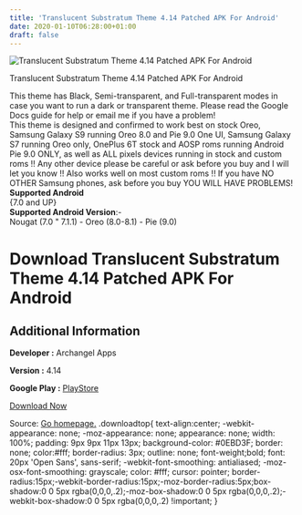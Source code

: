 ```yaml
---
title: 'Translucent Substratum Theme 4.14 Patched APK For Android'
date: 2020-01-10T06:28:00+01:00
draft: false
---
```


![Translucent Substratum Theme 4.14 Patched APK For Android](https://i2.wp.com/apkhome.net/wp-content/uploads/2020/01/Translucent-Substratum-Theme-4.14-Patched.png "Translucent Substratum Theme 4.14 Patched APK For Android")

  

Translucent Substratum Theme 4.14 Patched APK For Android

This theme has Black, Semi-transparent, and Full-transparent modes in case you want to run a dark or transparent theme. Please read the Google Docs guide for help or email me if you have a problem!  
This theme is designed and confirmed to work best on stock Oreo, Samsung Galaxy S9 running Oreo 8.0 and Pie 9.0 One UI, Samsung Galaxy S7 running Oreo only, OnePlus 6T stock and AOSP roms running Android Pie 9.0 ONLY, as well as ALL pixels devices running in stock and custom roms !! Any other device please be careful or ask before you buy and I will let you know !! Also works well on most custom roms !! If you have NO OTHER Samsung phones, ask before you buy YOU WILL HAVE PROBLEMS!  
**Supported Android**  
{7.0 and UP}  
**Supported Android Version**:-  
Nougat (7.0 " 7.1.1) - Oreo (8.0-8.1) - Pie (9.0)

Download Translucent Substratum Theme 4.14 Patched APK For Android
==================================================================

Additional Information
----------------------

**Developer :** Archangel Apps

**Version :** 4.14

**Google Play :** [PlayStore](https://play.google.com/store/apps/details?id=com.archangel.translucent.clear.substratum)

  

[Download Now](https://store4app.co/post/translucent-substratum-theme-4-14-patched-apk-for-android_1578593355)

  
Source: [Go homepage.](https://store4app.co/post/translucent-substratum-theme-4-14-patched-apk-for-android_1578593355) .downloadtop{ text-align:center; -webkit-appearance: none; -moz-appearance: none; appearance: none; width: 100%; padding: 9px 9px 11px 13px; background-color: #0EBD3F; border: none; color:#fff; border-radius: 3px; outline: none; font-weight;bold; font: 20px 'Open Sans', sans-serif; -webkit-font-smoothing: antialiased; -moz-osx-font-smoothing: grayscale; color: #fff; cursor: pointer; border-radius:15px;-webkit-border-radius:15px;-moz-border-radius:5px;box-shadow:0 0 5px rgba(0,0,0,.2);-moz-box-shadow:0 0 5px rgba(0,0,0,.2);-webkit-box-shadow:0 0 5px rgba(0,0,0,.2) !important; }